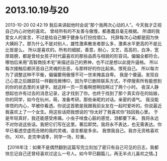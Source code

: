 # 2013.10.19与20


2013-10-20 02:42:19
我后来讲起他时会说“那个我两次心动的人”。今天我才正视自己内心对他的喜欢。
曾经所有的不友善与傲慢，都愚蠢且毫无根据。
所谓的我爱女人的宣言，不过是给自己懒于健身与打扮找借口。
托辞每次心动都是因为快大姨妈了。那为什么不是对别人，雄性激素散发者那么多，激素水平更高的不是比比皆是么。
所以是喜欢的。所有的细腻，善意，耐心，文艺，高高的，白净，宽厚肩膀，都是曾经女孩子时代最喜欢的那些品质与相貌的形容词。偏偏全都符合。
哪怕后来用“高智商技术宅”来描述自己的男神，也不过是想以此提升逼格。
所以每次接触后都厌恶自己灵魂的丑恶，与那样好的你比起来。恨死自己。
所以每次为了调整这种不平衡，偏偏要用傲慢不可一世来掩盖自卑。
我是个傻逼。发现自己心意之后跟踪狂一样翻找微博ID，因为早已删除联系方式，不停搜索所有能想到的你的状态里的关键字。就这样一页一页看啊想啊找啊过了两个小时。
夜深人静想起也许有过去的消息记录，这才找到了你。也终于找到了那个真实存在的姑娘，你的同学，如今在杭州，萌，准备考研。那些亲昵的对话。亲密的语气。
我没能体悟的内心，早被你看透。你说这首歌是我跟我前女友在一起时爱听的。你说最近我喜欢上了一个女生。用这些话把我想说的“你太好了我喜欢你”挡回我心里。
于是年轻真好，我还能感受疼痛。小虫子啃食心脏的感觉，泪都要下来。
我将永远不对你说这些话。我把它们写在这里。著后即焚。我将永不表达，也无需表达。你早已看透空虚而丑陋的我的灵魂，语言都是多余。
我恨我自己。我亦无资格喜欢你。
XIXI，走完申请季，同学一场，珍重。

【2016年注：如果不是偶然翻到这篇写完立刻加了密只有自己可见的日志，我都快忘记自己还曾经喜欢过这么一号人。如今早已翻篇儿，再无半点儿喜欢之情。】

